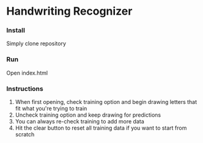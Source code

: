 # Handwriting Recognizer

### Install
Simply clone repository

### Run
Open index.html

### Instructions
1. When first opening, check training option and begin drawing letters that fit what you're trying to train
1. Uncheck training option and keep drawing for predictions
1. You can always re-check training to add more data
1. Hit the clear button to reset all training data if you want to start from scratch